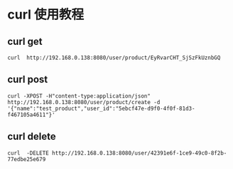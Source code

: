#  curl 使用教程

## curl   get

```
curl  http://192.168.0.138:8080/user/product/EyRvarCHT_SjSzFkUznbGQ

``` 

## curl   post 

```
curl -XPOST -H"content-type:application/json" http://192.168.0.138:8080/user/product/create -d '{"name":"test_product","user_id":"5ebcf47e-d9f0-4f0f-81d3-f467105a4611"}'

``` 

## curl  delete 

```
curl  -DELETE http://192.168.0.138:8080/user/42391e6f-1ce9-49c0-8f2b-77edbe25e679

``` 



